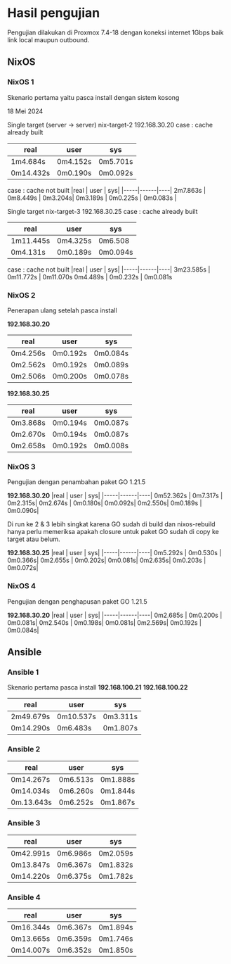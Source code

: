# Hasil pengujian

Pengujian dilakukan di Proxmox 7.4-18 dengan koneksi internet 1Gbps baik 
link local maupun outbound.

## NixOS
### NixOS 1
Skenario pertama yaitu pasca install dengan sistem kosong

18 Mei 2024

Single target (server -> server) nix-target-2 192.168.30.20
case : cache already built

|real | user | sys|
|-----|------|----|
1m4.684s|0m4.152s|0m5.701s|
0m14.432s|0m0.190s|0m0.092s|

case : cache not built
|real | user | sys|
|-----|------|----|
2m7.863s | 0m8.449s | 0m3.204s|
0m3.189s | 0m0.225s | 0m0.083s |

Single target nix-target-3 192.168.30.25 
case : cache already built

|real | user | sys|
|-----|------|----|
1m11.445s | 0m4.325s | 0m6.508
0m4.131s|0m0.189s|0m0.094s|

case : cache not built
|real | user | sys|
|-----|------|----|
3m23.585s | 0m11.772s | 0m11.070s
0m4.489s | 0m0.232s | 0m0.081s

### NixOS 2
Penerapan ulang setelah pasca install

__192.168.30.20__

|real | user | sys|
|-----|------|----|
0m4.256s | 0m0.192s | 0m0.084s
0m2.562s | 0m0.192s| 0m0.089s
0m2.506s | 0m0.200s | 0m0.078s

__192.168.30.25__

|real | user | sys|
|-----|------|----|
0m3.868s | 0m0.194s | 0m0.087s
0m2.670s | 0m0.194s| 0m0.087s
0m2.658s | 0m0.192s | 0m0.008s


### NixOS 3 
Pengujian dengan penambahan paket GO 1.21.5

__192.168.30.20__
|real | user | sys|
|-----|------|----|
0m52.362s | 0m7.317s | 0m2.315s|
0m2.674s | 0m0.180s| 0m0.092s|
0m2.550s| 0m0.189s | 0m0.090s|

Di run ke 2 & 3 lebih singkat karena GO sudah di build dan nixos-rebuild hanya
perlu memeriksa apakah closure untuk paket GO sudah di copy ke target atau belum.

__192.168.30.25__
|real | user | sys|
|-----|------|----|
0m5.292s | 0m0.530s | 0m0.366s|
0m2.655s | 0m0.202s| 0m0.081s|
0m2.635s| 0m0.203s | 0m0.072s|

### NixOS 4 
Pengujian dengan penghapusan paket GO 1.21.5

__192.168.30.20__
|real | user | sys|
|-----|------|----|
0m2.685s | 0m0.200s | 0m0.081s|
0m2.540s | 0m0.198s| 0m0.081s|
0m2.569s| 0m0.192s | 0m0.084s|


## Ansible
### Ansible 1
Skenario pertama pasca install 
__192.168.100.21__
__192.168.100.22__

|real | user | sys|
|-----|------|----|
2m49.679s | 0m10.537s | 0m3.311s|
0m14.290s | 0m6.483s | 0m1.807s |

### Ansible 2
|real | user | sys|
|-----|------|----|
0m14.267s | 0m6.513s | 0m1.888s|
0m14.034s| 0m6.260s | 0m1.844s |
0m.13.643s | 0m6.252s | 0m1.867s |

### Ansible 3
|real | user | sys|
|-----|------|----|
0m42.991s | 0m6.986s | 0m2.059s |
0m13.847s | 0m6.367s | 0m1.832s |
0m14.220s | 0m6.375s | 0m1.782s |

### Ansible 4
|real | user | sys|
|-----|------|----|
0m16.344s | 0m6.367s | 0m1.894s|
0m13.665s | 0m6.359s | 0m1.746s |
0m14.007s | 0m6.352s | 0m1.850s |
